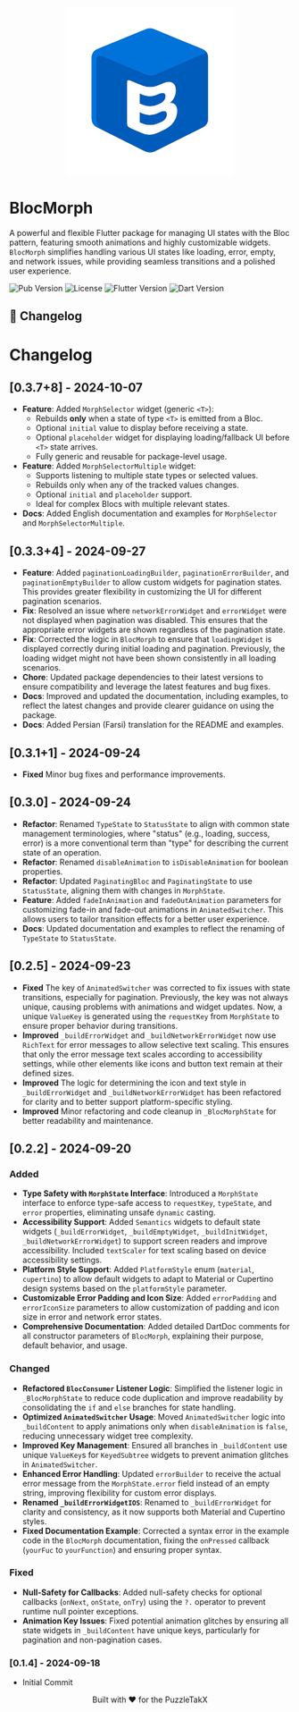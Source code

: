 <div align="center">
  <img src="https://raw.githubusercontent.com/PuzzleTakX/bloc_morph/refs/heads/master/example/assets/images/logo_bloc_morph.png" alt="BlocMorph Logo" width="300"/>
</div>

# BlocMorph

A powerful and flexible Flutter package for managing UI states with the Bloc pattern, featuring smooth animations and highly customizable widgets. `BlocMorph` simplifies handling various UI states like loading, error, empty, and network issues, while providing seamless transitions and a polished user experience.

![Pub Version](https://img.shields.io/pub/v/bloc_morph?color=blue&style=flat-square)
![License](https://img.shields.io/github/license/PuzzleTakX/bloc_morph?color=green&style=flat-square)
![Flutter Version](https://img.shields.io/badge/Flutter-%3E%3D3.0.0-blue?style=flat-square)
![Dart Version](https://img.shields.io/badge/Dart-%3E%3D2.17.0%20%3C4.0.0-blue?style=flat-square)


## 📜 Changelog

# Changelog


## [0.3.7+8] - 2024-10-07
- **Feature**: Added `MorphSelector` widget (generic `<T>`):
    - Rebuilds **only** when a state of type `<T>` is emitted from a Bloc.
    - Optional `initial` value to display before receiving a state.
    - Optional `placeholder` widget for displaying loading/fallback UI before `<T>` state arrives.
    - Fully generic and reusable for package-level usage.
- **Feature**: Added `MorphSelectorMultiple` widget:
    - Supports listening to multiple state types or selected values.
    - Rebuilds only when any of the tracked values changes.
    - Optional `initial` and `placeholder` support.
    - Ideal for complex Blocs with multiple relevant states.
- **Docs**: Added English documentation and examples for `MorphSelector` and `MorphSelectorMultiple`.


## [0.3.3+4] - 2024-09-27 
- **Feature**: Added `paginationLoadingBuilder`, `paginationErrorBuilder`, and `paginationEmptyBuilder` to allow custom widgets for pagination states. This provides greater flexibility in customizing the UI for different pagination scenarios.
- **Fix**: Resolved an issue where `networkErrorWidget` and `errorWidget` were not displayed when pagination was disabled. This ensures that the appropriate error widgets are shown regardless of the pagination state.
- **Fix**: Corrected the logic in `BlocMorph` to ensure that `loadingWidget` is displayed correctly during initial loading and pagination. Previously, the loading widget might not have been shown consistently in all loading scenarios.
- **Chore**: Updated package dependencies to their latest versions to ensure compatibility and leverage the latest features and bug fixes.
- **Docs**: Improved and updated the documentation, including examples, to reflect the latest changes and provide clearer guidance on using the package.
- **Docs**: Added Persian (Farsi) translation for the README and examples.

 
## [0.3.1+1] - 2024-09-24
- **Fixed** Minor bug fixes and performance improvements.

## [0.3.0] - 2024-09-24
- **Refactor**: Renamed `TypeState` to `StatusState` to align with common state management terminologies, where "status" (e.g., loading, success, error) is a more conventional term than "type" for describing the current state of an operation.
- **Refactor**: Renamed `disableAnimation` to `isDisableAnimation` for boolean properties.
- **Refactor**: Updated `PaginatingBloc` and `PaginatingState` to use `StatusState`, aligning them with changes in `MorphState`.
- **Feature**: Added `fadeInAnimation` and `fadeOutAnimation` parameters for customizing fade-in and fade-out animations in `AnimatedSwitcher`. This allows users to tailor transition effects for a better user experience.
- **Docs**: Updated documentation and examples to reflect the renaming of `TypeState` to `StatusState`.


## [0.2.5] - 2024-09-23
- **Fixed** The key of `AnimatedSwitcher` was corrected to fix issues with state transitions, especially for pagination. Previously, the key was not always unique, causing problems with animations and widget updates. Now, a unique `ValueKey` is generated using the `requestKey` from `MorphState` to ensure proper behavior during transitions.
- **Improved** `_buildErrorWidget` and `_buildNetworkErrorWidget` now use `RichText` for error messages to allow selective text scaling. This ensures that only the error message text scales according to accessibility settings, while other elements like icons and button text remain at their defined sizes.
- **Improved** The logic for determining the icon and text style in `_buildErrorWidget` and `_buildNetworkErrorWidget` has been refactored for clarity and to better support platform-specific styling.
- **Improved** Minor refactoring and code cleanup in `_BlocMorphState` for better readability and maintenance.


## [0.2.2] - 2024-09-20

### Added
- **Type Safety with `MorphState` Interface**: Introduced a `MorphState` interface to enforce type-safe access to `requestKey`, `typeState`, and `error` properties, eliminating unsafe `dynamic` casting.
- **Accessibility Support**: Added `Semantics` widgets to default state widgets (`_buildErrorWidget`, `_buildEmptyWidget`, `_buildInitWidget`, `_buildNetworkErrorWidget`) to support screen readers and improve accessibility. Included `textScaler` for text scaling based on device accessibility settings.
- **Platform Style Support**: Added `PlatformStyle` enum (`material`, `cupertino`) to allow default widgets to adapt to Material or Cupertino design systems based on the `platformStyle` parameter.
- **Customizable Error Padding and Icon Size**: Added `errorPadding` and `errorIconSize` parameters to allow customization of padding and icon size in error and network error states.
- **Comprehensive Documentation**: Added detailed DartDoc comments for all constructor parameters of `BlocMorph`, explaining their purpose, default behavior, and usage.

### Changed
- **Refactored `BlocConsumer` Listener Logic**: Simplified the listener logic in `_BlocMorphState` to reduce code duplication and improve readability by consolidating the `if` and `else` branches for state handling.
- **Optimized `AnimatedSwitcher` Usage**: Moved `AnimatedSwitcher` logic into `_buildContent` to apply animations only when `disableAnimation` is `false`, reducing unnecessary widget tree complexity.
- **Improved Key Management**: Ensured all branches in `_buildContent` use unique `ValueKey`s for `KeyedSubtree` widgets to prevent animation glitches in `AnimatedSwitcher`.
- **Enhanced Error Handling**: Updated `errorBuilder` to receive the actual error message from the `MorphState.error` field instead of an empty string, improving flexibility for custom error displays.
- **Renamed `_buildErrorWidgetIOS`**: Renamed to `_buildErrorWidget` for clarity and consistency, as it now supports both Material and Cupertino styles.
- **Fixed Documentation Example**: Corrected a syntax error in the example code in the `BlocMorph` documentation, fixing the `onPressed` callback (`yourFuc` to `yourFunction`) and ensuring proper syntax.

### Fixed
- **Null-Safety for Callbacks**: Added null-safety checks for optional callbacks (`onNext`, `onState`, `onTry`) using the `?.` operator to prevent runtime null pointer exceptions.
- **Animation Key Issues**: Fixed potential animation glitches by ensuring all state widgets in `_buildContent` have unique keys, particularly for pagination and non-pagination cases.


### [0.1.4] - 2024-09-18
- Initial Commit


<p align="center">Built with ❤️ for the PuzzleTakX</p>
